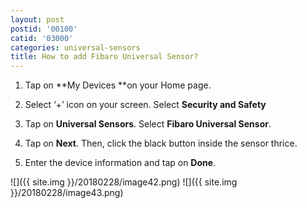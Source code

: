 ```yaml
---
layout: post
postid: '00100'
catid: '03000'
categories: universal-sensors
title: How to add Fibaro Universal Sensor?
---
```


1. Tap on **My Devices **on your Home page.

2. Select ‘+’ icon on your screen. Select **Security and Safety**

3. Tap on **Universal Sensors**. Select **Fibaro Universal Sensor**.

4. Tap on **Next**. Then, click the black button inside the sensor thrice.

5. Enter the device information and tap on **Done**.

![]({{ site.img }}/20180228/image42.png)  ![]({{ site.img }}/20180228/image43.png)